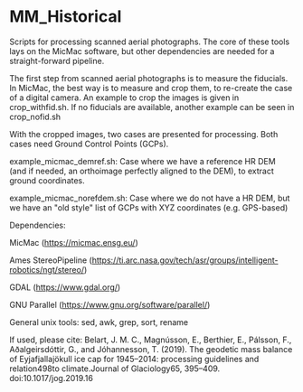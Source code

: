 # MM_Historical
Scripts for processing scanned aerial photographs. The core of these tools lays on the MicMac software, but other dependencies are needed for a straight-forward pipeline.

The first step from scanned aerial photographs is to measure the fiducials. In MicMac, the best way is to measure and crop them, to re-create the case of a digital camera. An example to crop the images is given in crop_withfid.sh. If no fiducials are available, another example can be seen in crop_nofid.sh

With the cropped images, two cases are presented for processing. Both cases need Ground Control Points (GCPs).

example_micmac_demref.sh: Case where we have a reference HR DEM (and if needed, an orthoimage perfectly aligned to the DEM), to extract ground coordinates.

example_micmac_norefdem.sh: Case where we do not have a HR DEM, but we have an "old style" list of GCPs with XYZ coordinates (e.g. GPS-based)

Dependencies:

MicMac (https://micmac.ensg.eu/)

Ames StereoPipeline (https://ti.arc.nasa.gov/tech/asr/groups/intelligent-robotics/ngt/stereo/)

GDAL (https://www.gdal.org/)

GNU Parallel (https://www.gnu.org/software/parallel/)

General unix tools: sed, awk, grep, sort, rename

If used, please cite:
Belart, J. M. C., Magnússon, E., Berthier, E., Pálsson, F., Aðalgeirsdóttir, G., and Jóhannesson, T. (2019). The geodetic mass balance of Eyjafjallajökull ice cap for 1945–2014: processing guidelines and relation498to climate.Journal of Glaciology65, 395–409. doi:10.1017/jog.2019.16
